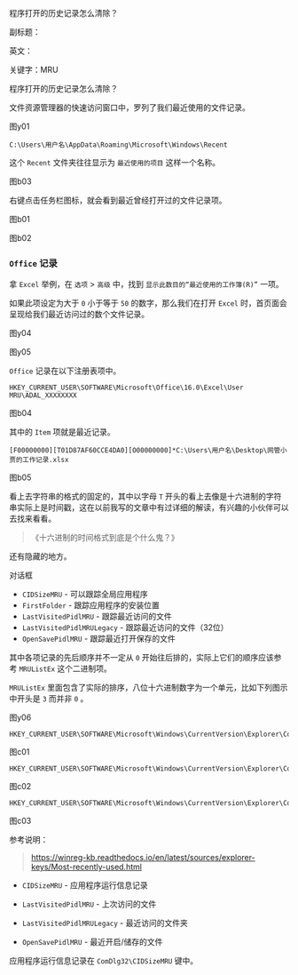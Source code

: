 程序打开的历史记录怎么清除？

副标题：

英文：

关键字：MRU



程序打开的历史记录怎么清除？





文件资源管理器的快速访问窗口中，罗列了我们最近使用的文件记录。

图y01



```
C:\Users\用户名\AppData\Roaming\Microsoft\Windows\Recent
```

这个 `Recent` 文件夹往往显示为 `最近使用的项目` 这样一个名称。

图b03







右键点击任务栏图标，就会看到最近曾经打开过的文件记录项。

图b01

图b02





### `Office` 记录

拿 `Excel` 举例，在 `选项` > `高级` 中，找到 `显示此数目的“最近使用的工作簿(R)”` 一项。

如果此项设定为大于 `0` 小于等于 `50` 的数字，那么我们在打开 `Excel` 时，首页面会呈现给我们最近访问过的数个文件记录。

图y04

图y05



`Office` 记录在以下注册表项中。

```
HKEY_CURRENT_USER\SOFTWARE\Microsoft\Office\16.0\Excel\User MRU\ADAL_XXXXXXXX
```

图b04



其中的 `Item` 项就是最近记录。

```
[F00000000][T01D87AF60CCE4DA0][O00000000]*C:\Users\用户名\Desktop\网管小贾的工作记录.xlsx
```

图b05



看上去字符串的格式的固定的，其中以字母 `T` 开头的看上去像是十六进制的字符串实际上是时间戳，这在以前我写的文章中有过详细的解读，有兴趣的小伙伴可以去找来看看。

> 《十六进制的时间格式到底是个什么鬼？》





还有隐藏的地方。

对话框





* `CIDSizeMRU` -  可以跟踪全局应用程序
* `FirstFolder` -  跟踪应用程序的安装位置
* `LastVisitedPidlMRU` - 跟踪最近访问的文件
* `LastVisitedPidlMRULegacy` - 跟踪最近访问的文件（32位）
* `OpenSavePidlMRU` - 跟踪最近打开保存的文件



其中各项记录的先后顺序并不一定从 `0` 开始往后排的，实际上它们的顺序应该参考 `MRUListEx` 这个二进制项。

`MRUListEx` 里面包含了实际的排序，八位十六进制数字为一个单元，比如下列图示中开头是 `3` 而并非 `0` 。

图y06





```
HKEY_CURRENT_USER\SOFTWARE\Microsoft\Windows\CurrentVersion\Explorer\ComDlg32\OpenSavePidlMRU\JPG
```

图c01



```
HKEY_CURRENT_USER\SOFTWARE\Microsoft\Windows\CurrentVersion\Explorer\ComDlg32\OpenSavePidlMRU\xlsx
```

图c02



```
HKEY_CURRENT_USER\SOFTWARE\Microsoft\Windows\CurrentVersion\Explorer\ComDlg32\LastVisitedPidlMRU
```

图c03







参考说明：

> https://winreg-kb.readthedocs.io/en/latest/sources/explorer-keys/Most-recently-used.html



* `CIDSizeMRU` - 应用程序运行信息记录

* `LastVisitedPidlMRU` - 上次访问的文件
* `LastVisitedPidlMRULegacy` - 最近访问的文件夹
* `OpenSavePidlMRU` - 最近开启/储存的文件



应用程序运行信息记录在 `ComDlg32\CIDSizeMRU` 键中。

